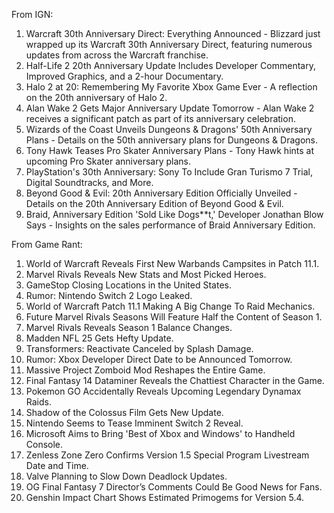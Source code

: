 From IGN:
1. Warcraft 30th Anniversary Direct: Everything Announced - Blizzard just wrapped up its Warcraft 30th Anniversary Direct, featuring numerous updates from across the Warcraft franchise.
2. Half-Life 2 20th Anniversary Update Includes Developer Commentary, Improved Graphics, and a 2-hour Documentary.
3. Halo 2 at 20: Remembering My Favorite Xbox Game Ever - A reflection on the 20th anniversary of Halo 2.
4. Alan Wake 2 Gets Major Anniversary Update Tomorrow - Alan Wake 2 receives a significant patch as part of its anniversary celebration.
5. Wizards of the Coast Unveils Dungeons & Dragons' 50th Anniversary Plans - Details on the 50th anniversary plans for Dungeons & Dragons.
6. Tony Hawk Teases Pro Skater Anniversary Plans - Tony Hawk hints at upcoming Pro Skater anniversary plans.
7. PlayStation's 30th Anniversary: Sony To Include Gran Turismo 7 Trial, Digital Soundtracks, and More.
8. Beyond Good & Evil: 20th Anniversary Edition Officially Unveiled - Details on the 20th Anniversary Edition of Beyond Good & Evil.
9. Braid, Anniversary Edition 'Sold Like Dogs**t,' Developer Jonathan Blow Says - Insights on the sales performance of Braid Anniversary Edition.

From Game Rant:
1. World of Warcraft Reveals First New Warbands Campsites in Patch 11.1.
2. Marvel Rivals Reveals New Stats and Most Picked Heroes.
3. GameStop Closing Locations in the United States.
4. Rumor: Nintendo Switch 2 Logo Leaked.
5. World of Warcraft Patch 11.1 Making A Big Change To Raid Mechanics.
6. Future Marvel Rivals Seasons Will Feature Half the Content of Season 1.
7. Marvel Rivals Reveals Season 1 Balance Changes.
8. Madden NFL 25 Gets Hefty Update.
9. Transformers: Reactivate Canceled by Splash Damage.
10. Rumor: Xbox Developer Direct Date to be Announced Tomorrow.
11. Massive Project Zomboid Mod Reshapes the Entire Game.
12. Final Fantasy 14 Dataminer Reveals the Chattiest Character in the Game.
13. Pokemon GO Accidentally Reveals Upcoming Legendary Dynamax Raids.
14. Shadow of the Colossus Film Gets New Update.
15. Nintendo Seems to Tease Imminent Switch 2 Reveal.
16. Microsoft Aims to Bring 'Best of Xbox and Windows' to Handheld Console.
17. Zenless Zone Zero Confirms Version 1.5 Special Program Livestream Date and Time.
18. Valve Planning to Slow Down Deadlock Updates.
19. OG Final Fantasy 7 Director’s Comments Could Be Good News for Fans.
20. Genshin Impact Chart Shows Estimated Primogems for Version 5.4.